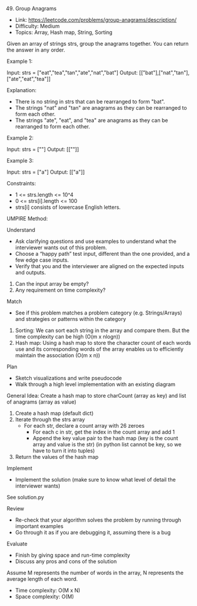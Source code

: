 49. Group Anagrams

- Link: https://leetcode.com/problems/group-anagrams/description/
- Difficulty: Medium
- Topics: Array, Hash map, String, Sorting

Given an array of strings strs, group the 
anagrams
 together. You can return the answer in any order.

Example 1:

Input: strs = ["eat","tea","tan","ate","nat","bat"]
Output: [["bat"],["nat","tan"],["ate","eat","tea"]]

Explanation: 
- There is no string in strs that can be rearranged to form "bat".
- The strings "nat" and "tan" are anagrams as they can be rearranged to form each other.
- The strings "ate", "eat", and "tea" are anagrams as they can be rearranged to form each other.

Example 2:

Input: strs = [""]
Output: [[""]]

Example 3:

Input: strs = ["a"]
Output: [["a"]]

Constraints:

* 1 <= strs.length <= 10^4
* 0 <= strs[i].length <= 100
* strs[i] consists of lowercase English letters.


UMPIRE Method:

Understand

- Ask clarifying questions and use examples to understand what the interviewer wants out of this problem.
- Choose a “happy path” test input, different than the one provided, and a few edge case inputs.
- Verify that you and the interviewer are aligned on the expected inputs and outputs.

1. Can the input array be empty? 
2. Any requirement on time complexity?

Match 

- See if this problem matches a problem category (e.g. Strings/Arrays) and strategies or patterns within the category

1. Sorting: We can sort each string in the array and compare them. But the time complexity can be high (O(m x nlogn))
2. Hash map: Using a hash map to store the character count of each words use and its corresponding words of the array enables us to efficiently maintain the association (O(m x n))

Plan 

- Sketch visualizations and write pseudocode
- Walk through a high level implementation with an existing diagram

General Idea: Create a hash map to store charCount (array as key) and list of anagrams (array as value)

1. Create a hash map (default dict)
2. Iterate through the strs array
    - For each str, declare a count array with 26 zeroes
        - For each c in str, get the index in the count array and add 1
        - Append the key value pair to the hash map (key is the count array and value is the str) (in python list cannot be key, so we have to turn it into tuples)
3. Return the values of the hash map
    
Implement 

- Implement the solution (make sure to know what level of detail the interviewer wants)

See solution.py

Review

- Re-check that your algorithm solves the problem by running through important examples
- Go through it as if you are debugging it, assuming there is a bug

Evaluate 

- Finish by giving space and run-time complexity
- Discuss any pros and cons of the solution

Assume M represents the number of words in the array, N represents the average length of each word.
- Time complexity: O(M x N)
- Space complexity: O(M)
